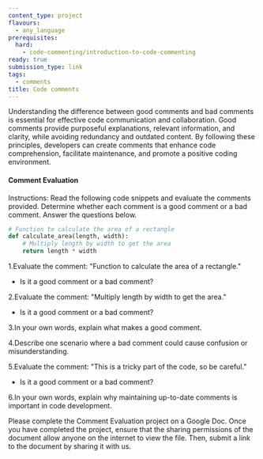 ```yaml
---
content_type: project
flavours:
  - any_language
prerequisites:
  hard:
    - code-commenting/introduction-to-code-commenting
ready: true
submission_type: link
tags:
  - comments
title: Code comments
---
```


Understanding the difference between good comments and bad comments is essential for effective code communication and collaboration. Good comments provide purposeful explanations, relevant information, and clarity, while avoiding redundancy and outdated content. By following these principles, developers can create comments that enhance code comprehension, facilitate maintenance, and promote a positive coding environment.

#### Comment Evaluation

Instructions: Read the following code snippets and evaluate the comments provided. Determine whether each comment is a good comment or a bad comment. Answer the questions below.

```python
# Function to calculate the area of a rectangle
def calculate_area(length, width):
    # Multiply length by width to get the area
    return length * width

```

1.Evaluate the comment: "Function to calculate the area of a rectangle."

- Is it a good comment or a bad comment?

2.Evaluate the comment: "Multiply length by width to get the area."

- Is it a good comment or a bad comment?

3.In your own words, explain what makes a good comment.

4.Describe one scenario where a bad comment could cause confusion or misunderstanding.

5.Evaluate the comment: "This is a tricky part of the code, so be careful."

- Is it a good comment or a bad comment?

6.In your own words, explain why maintaining up-to-date comments is important in code development.

Please complete the Comment Evaluation project on a Google Doc. Once you have completed the project, ensure that the sharing permissions of the document allow anyone on the internet to view the file. Then, submit a link to the document by sharing it with us.
